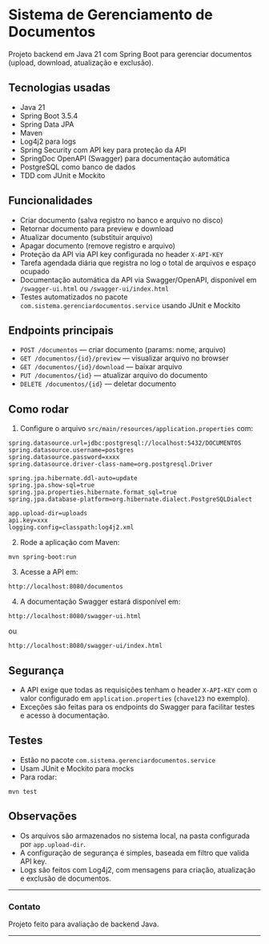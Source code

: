 # Sistema de Gerenciamento de Documentos

Projeto backend em Java 21 com Spring Boot para gerenciar documentos (upload, download, atualização e exclusão).

## Tecnologias usadas

- Java 21  
- Spring Boot 3.5.4  
- Spring Data JPA  
- Maven  
- Log4j2 para logs  
- Spring Security com API key para proteção da API  
- SpringDoc OpenAPI (Swagger) para documentação automática  
- PostgreSQL como banco de dados  
- TDD com JUnit e Mockito  

## Funcionalidades

- Criar documento (salva registro no banco e arquivo no disco)  
- Retornar documento para preview e download  
- Atualizar documento (substituir arquivo)  
- Apagar documento (remove registro e arquivo)  
- Proteção da API via API key configurada no header `X-API-KEY`  
- Tarefa agendada diária que registra no log o total de arquivos e espaço ocupado 
- Documentação automática da API via Swagger/OpenAPI, disponível em `/swagger-ui.html` ou `/swagger-ui/index.html`  
- Testes automatizados no pacote `com.sistema.gerenciardocumentos.service` usando JUnit e Mockito  

## Endpoints principais

- `POST /documentos` — criar documento (params: nome, arquivo)  
- `GET /documentos/{id}/preview` — visualizar arquivo no browser  
- `GET /documentos/{id}/download` — baixar arquivo  
- `PUT /documentos/{id}` — atualizar arquivo do documento  
- `DELETE /documentos/{id}` — deletar documento  

## Como rodar

1. Configure o arquivo `src/main/resources/application.properties` com:

```
spring.datasource.url=jdbc:postgresql://localhost:5432/DOCUMENTOS
spring.datasource.username=postgres
spring.datasource.password=xxxx
spring.datasource.driver-class-name=org.postgresql.Driver

spring.jpa.hibernate.ddl-auto=update
spring.jpa.show-sql=true
spring.jpa.properties.hibernate.format_sql=true
spring.jpa.database-platform=org.hibernate.dialect.PostgreSQLDialect

app.upload-dir=uploads
api.key=xxx
logging.config=classpath:log4j2.xml
```

2. Rode a aplicação com Maven:

```
mvn spring-boot:run
```

3. Acesse a API em:

```
http://localhost:8080/documentos
```

4. A documentação Swagger estará disponível em:

```
http://localhost:8080/swagger-ui.html
```
ou
```
http://localhost:8080/swagger-ui/index.html
```

## Segurança

- A API exige que todas as requisições tenham o header `X-API-KEY` com o valor configurado em `application.properties` (`chave123` no exemplo).  
- Exceções são feitas para os endpoints do Swagger para facilitar testes e acesso à documentação.

## Testes

- Estão no pacote `com.sistema.gerenciardocumentos.service`  
- Usam JUnit e Mockito para mocks  
- Para rodar:

```
mvn test
```

## Observações

- Os arquivos são armazenados no sistema local, na pasta configurada por `app.upload-dir`.  
- A configuração de segurança é simples, baseada em filtro que valida API key.  
- Logs são feitos com Log4j2, com mensagens para criação, atualização e exclusão de documentos.  

---

### Contato

Projeto feito para avaliação de backend Java.

---
